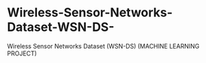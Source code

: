 # Wireless-Sensor-Networks-Dataset-WSN-DS-
Wireless Sensor Networks Dataset (WSN-DS) (MACHINE LEARNING PROJECT)
